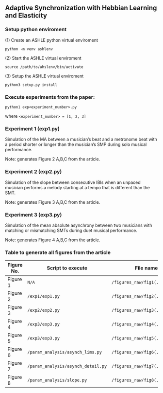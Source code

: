 ## Adaptive Synchronization with Hebbian Learning and Elasticity

### Setup python enviroment

(1) Create an ASHLE python virtual enviroment

```
python -m venv ashlenv
```

(2) Start the ASHLE virtual enviroment

```
source /path/to/ahslenv/bin/activate
```

(3) Setup the ASHLE virtual enviroment

```
python3 setup.py install
```

### Execute experiments from the paper:
```
python1 exp<experiment_number>.py
```
where `<experiment_number> = [1, 2, 3]`

### Experiment 1 (exp1.py)

Simulation of the MA between a musician’s beat and a metronome beat with a period shorter or longer than the musician’s SMP during solo musical performance.

Note: generates Figure 2 A,B,C from the article. 

### Experiment 2 (exp2.py)

Simulation of the slope between consecutive IBIs when an unpaced musician performs a melody starting at a tempo that is different than the SMT.

Note: generates Figure 3 A,B,C from the article. 

### Experiment 3 (exp3.py)

Simulation of the mean absolute asynchrony between two musicians with matching or mismatching SMTs during duet musical performance.

Note: generates Figure 4 A,B,C from the article. 

### Table to generate all figures from the article

| Figure No.  | Script to execute | File name |
| ------------- | ------------- | ------------- |
| Figure 1 | `N/A` | `/figures_raw/fig1(.eps/.png)` |
| Figure 2  | `/exp1/exp1.py`  | `/figures_raw/fig2(.eps/.png)` |
| Figure 3 | `/exp2/exp2.py`  | `/figures_raw/fig3(.eps/.png)` |
| Figure 4 | `/exp3/exp3.py`  | `/figures_raw/fig4(.eps/.png)` |
| Figure 5 | `/exp3/exp3.py` | `/figures_raw/fig5(.eps/.png)` |
| Figure 6 | `/param_analysis/asynch_lims.py`  | `/figures_raw/fig6(.eps/.png)` |
| Figure 7 | `/param_analysis/asynch_detail.py`  | `/figures_raw/fig7(.eps/.png)` |
| Figure 8 | `/param_analysis/slope.py`  | `/figures_raw/fig8(.eps/.png)` |






